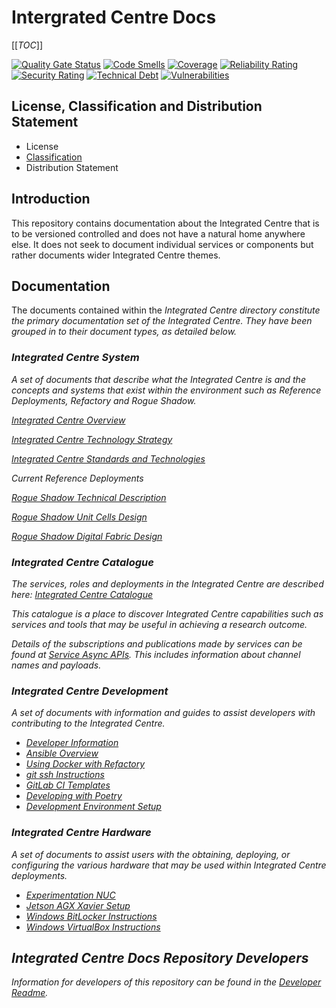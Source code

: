 <!-- Code commented out below as it was interfering with creating a pdf-->
# Intergrated Centre Docs

[[_TOC_]]

[![Quality Gate Status](https://refactory.australiacentral.cloudapp.azure.com/sonar/api/project_badges/measure?project=integrated-centre-integrated-centre-docs&metric=alert_status&token=e53ee9330e5b995d44771e2f007e9070b92224a7)](https://refactory.australiacentral.cloudapp.azure.com/sonar/dashboard?id=integrated-centre-integrated-centre-docs)
[![Code Smells](https://refactory.australiacentral.cloudapp.azure.com/sonar/api/project_badges/measure?project=integrated-centre-integrated-centre-docs&metric=code_smells&token=e53ee9330e5b995d44771e2f007e9070b92224a7)](https://refactory.australiacentral.cloudapp.azure.com/sonar/dashboard?id=integrated-centre-integrated-centre-docs)
[![Coverage](https://refactory.australiacentral.cloudapp.azure.com/sonar/api/project_badges/measure?project=integrated-centre-integrated-centre-docs&metric=coverage&token=e53ee9330e5b995d44771e2f007e9070b92224a7)](https://refactory.australiacentral.cloudapp.azure.com/sonar/dashboard?id=integrated-centre-integrated-centre-docs)
[![Reliability Rating](https://refactory.australiacentral.cloudapp.azure.com/sonar/api/project_badges/measure?project=integrated-centre-integrated-centre-docs&metric=reliability_rating&token=e53ee9330e5b995d44771e2f007e9070b92224a7)](https://refactory.australiacentral.cloudapp.azure.com/sonar/dashboard?id=integrated-centre-integrated-centre-docs)
[![Security Rating](https://refactory.australiacentral.cloudapp.azure.com/sonar/api/project_badges/measure?project=integrated-centre-integrated-centre-docs&metric=security_rating&token=e53ee9330e5b995d44771e2f007e9070b92224a7)](https://refactory.australiacentral.cloudapp.azure.com/sonar/dashboard?id=integrated-centre-integrated-centre-docs)
[![Technical Debt](https://refactory.australiacentral.cloudapp.azure.com/sonar/api/project_badges/measure?project=integrated-centre-integrated-centre-docs&metric=sqale_index&token=e53ee9330e5b995d44771e2f007e9070b92224a7)](https://refactory.australiacentral.cloudapp.azure.com/sonar/dashboard?id=integrated-centre-integrated-centre-docs)
[![Vulnerabilities](https://refactory.australiacentral.cloudapp.azure.com/sonar/api/project_badges/measure?project=integrated-centre-integrated-centre-docs&metric=vulnerabilities&token=e53ee9330e5b995d44771e2f007e9070b92224a7)](https://refactory.australiacentral.cloudapp.azure.com/sonar/dashboard?id=integrated-centre-integrated-centre-docs)

## License, Classification and Distribution Statement

<!--- - [License](LICENSE.md) --> 
- License
- [Classification](CLASSIFICATION.md)
- Distribution Statement
  <!--- [Distribution Statement](DISTRIBUTION_STATEMENT.md) -->

## Introduction

This repository contains documentation about the Integrated Centre that is to be versioned controlled and does not have
a natural home anywhere else. It does not seek to document individual services or components but rather documents wider
Integrated Centre themes.

## Documentation
<!--[Integrated Centre](integrated_centre)-->
The documents contained within the <i>Integrated Centre<i> directory constitute the primary
documentation set of the Integrated Centre. They have been grouped in to their document types, as detailed below.

### Integrated Centre System

A set of documents that describe what the Integrated Centre is and the concepts and systems that exist within
the environment such as Reference Deployments, Refactory and Rogue Shadow.

[Integrated Centre Overview](integrated_centre/integrated_centre_system/integrated_centre_overview.md)

[Integrated Centre Technology Strategy](integrated_centre/integrated_centre_system/integrated_centre_technology_strategy.md)

[Integrated Centre Standards and Technologies](integrated_centre/integrated_centre_system/integrated_centre_standards_and_technologies.md)

Current Reference Deployments
<!--[Current Reference Deployments](integrated_centre/integrated_centre_system/integrated_centre_overview.md#rogue-shadow-reference-deployments)-->

[Rogue Shadow Technical Description](integrated_centre/integrated_centre_system/rogue_shadow/rogue_shadow_technical_description.md)

[Rogue Shadow Unit Cells Design](integrated_centre/integrated_centre_system/rogue_shadow/rogue_shadow_unit_cells_detailed_design.md)

[Rogue Shadow Digital Fabric Design](integrated_centre/integrated_centre_system/rogue_shadow/rogue_shadow_digital_fabric_detailed_design.md)

### Integrated Centre Catalogue

The services, roles and deployments in the Integrated Centre are described here:
[Integrated Centre Catalogue](integrated_centre/integrated_centre_catalogue/integrated-centre-catalogue.md)

This catalogue is a place to discover Integrated Centre capabilities such as services and tools that may be useful in
achieving a research outcome.

Details of the subscriptions and publications made by services can be found at [Service Async APIs](integrated_centre/integrated_centre_catalogue/service_async_apis.md).
This includes information about channel names and payloads.

### Integrated Centre Development

A set of documents with information and guides to assist developers with contributing to the Integrated Centre.

- [Developer Information](integrated_centre/integrated_centre_development/README.md)
- [Ansible Overview](integrated_centre/integrated_centre_development/ansible_overview.md)
- [Using Docker with Refactory](integrated_centre/integrated_centre_development/using_docker_with_refactory.md)
- [git ssh Instructions](integrated_centre/integrated_centre_development/git_ssh_instructions.md)
- [GitLab CI Templates](integrated_centre/integrated_centre_development/gitlab_ci_templates.md)
- [Developing with Poetry](integrated_centre/integrated_centre_development/developing_with_poetry.md)
- [Development Environment Setup](integrated_centre/integrated_centre_development/development_environment_setup.md)

### Integrated Centre Hardware

A set of documents to assist users with the obtaining, deploying, or configuring the various hardware that may be used
within Integrated Centre deployments.

- [Experimentation NUC](integrated_centre/integrated_centre_hardware/experimentation_nuc/README.md)
- [Jetson AGX Xavier Setup](integrated_centre/integrated_centre_hardware/jetson_agx_xavier_setup.md)
- [Windows BitLocker Instructions](integrated_centre/integrated_centre_hardware/windows_bitlocker_instructions.md)
- [Windows VirtualBox Instructions](integrated_centre/integrated_centre_hardware/windows_virtualbox_instructions.md)

## Integrated Centre Docs Repository Developers

Information for developers of this repository can be found in the [Developer Readme](developer_readme.md).
